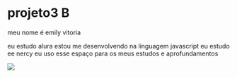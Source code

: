 # projeto3 B

meu nome é emily vitoria

eu estudo alura 
estou me desenvolvendo na linguagem javascript
eu estudo ee nercy
eu uso esse espaço para os meus estudos e aprofundamentos 

![](https://media1.tenor.com/m/Q6rgr_3z9W0AAAAC/kiss.gif)
